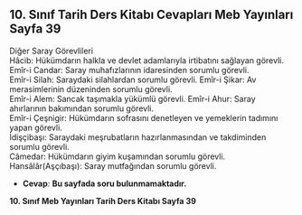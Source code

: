 ## 10. Sınıf Tarih Ders Kitabı Cevapları Meb Yayınları Sayfa 39

Diğer Saray Görevlileri  
 Hâcib: Hükümdarın halkla ve devlet adamlarıyla irtibatını sağlayan görevli.  
 Emîr-i Candar: Saray muhafızlarının idaresinden sorumlu görevli.  
 Emîr-i Silah: Saraydaki silahlardan sorumlu görevli. Emîr-i Şikar: Av merasimlerinin düzeninden sorumlu görevli.  
 Emîr-i Alem: Sancak taşımakla yükümlü görevli. Emîr-i Ahur: Saray ahırlarının bakımından sorumlu görevli.  
 Emîr-i Çeşnigir: Hükümdarın sofrasını denetleyen ve yemeklerin tadımını yapan görevli.  
 İdişçibaşı: Saraydaki meşrubatların hazırlanmasından ve takdiminden sorumlu görevli.  
 Câmedar: Hükümdarın giyim kuşamından sorumlu görevli.  
 Hansâlâr(Aşçıbaşı): Saray mutfağından sorumlu görevli.

* **Cevap**: **Bu sayfada soru bulunmamaktadır.**

**10. Sınıf Meb Yayınları Tarih Ders Kitabı Sayfa 39**